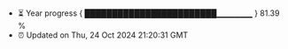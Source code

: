 - ⏳ Year progress { ████████████████████████▁▁▁▁▁▁ } 81.39 %
- ⏰ Updated on Thu, 24 Oct 2024 21:20:31 GMT

